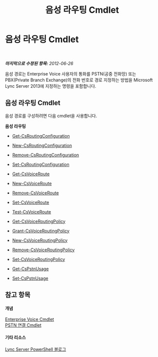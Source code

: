 ﻿---
title: 음성 라우팅 Cmdlet
TOCTitle: 음성 라우팅 Cmdlet
ms:assetid: 8f05b25e-cc62-4d85-a5d8-4ed56f28dfbf
ms:mtpsurl: https://technet.microsoft.com/ko-kr/library/Gg416494(v=OCS.15)
ms:contentKeyID: 49304362
ms.date: 08/10/2015
mtps_version: v=OCS.15
ms.translationtype: HT
---

# 음성 라우팅 Cmdlet

 

_**마지막으로 수정된 항목:** 2012-06-26_

음성 경로는 Enterprise Voice 사용자의 통화를 PSTN(공중 전화망) 또는 PBX(Private Branch Exchange)의 전화 번호로 경로 지정하는 방법을 Microsoft Lync Server 2013에 지정하는 명령을 포함합니다.

## 음성 라우팅 Cmdlet

음성 경로를 구성하려면 다음 cmdlet을 사용합니다.

**음성 라우팅**

  -   
    [Get-CsRoutingConfiguration](get-csroutingconfiguration.md)

  -   
    [New-CsRoutingConfiguration](new-csroutingconfiguration.md)

  -   
    [Remove-CsRoutingConfiguration](remove-csroutingconfiguration.md)

  -   
    [Set-CsRoutingConfiguration](set-csroutingconfiguration.md)

  -   
    [Get-CsVoiceRoute](get-csvoiceroute.md)

  -   
    [New-CsVoiceRoute](new-csvoiceroute.md)

  -   
    [Remove-CsVoiceRoute](remove-csvoiceroute.md)

  -   
    [Set-CsVoiceRoute](set-csvoiceroute.md)

  -   
    [Test-CsVoiceRoute](test-csvoiceroute.md)

  - [Get-CsVoiceRoutingPolicy](get-csvoiceroutingpolicy.md)

  - [Grant-CsVoiceRoutingPolicy](grant-csvoiceroutingpolicy.md)

  - [New-CsVoiceRoutingPolicy](new-csvoiceroutingpolicy.md)

  - [Remove-CsVoiceRoutingPolicy](remove-csvoiceroutingpolicy.md)

  - [Set-CsVoiceRoutingPolicy](set-csvoiceroutingpolicy.md)

  -   
    [Get-CsPstnUsage](get-cspstnusage.md)

  -   
    [Set-CsPstnUsage](set-cspstnusage.md)

## 참고 항목

#### 개념

[Enterprise Voice Cmdlet](lync-server-2013-enterprise-voice-cmdlets.md)  
[PSTN 연결 Cmdlet](lync-server-2013-pstn-connectivity-cmdlets.md)  

#### 기타 리소스

[Lync Server PowerShell 블로그](http://go.microsoft.com/fwlink/?linkid=203150%26clcid=0x412)


